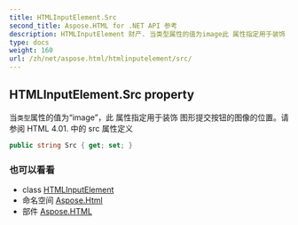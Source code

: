 ```yaml
---
title: HTMLInputElement.Src
second_title: Aspose.HTML for .NET API 参考
description: HTMLInputElement 财产. 当类型属性的值为image此 属性指定用于装饰 图形提交按钮的图像的位置请参阅 HTML 4.01. 中的 src 属性定义
type: docs
weight: 160
url: /zh/net/aspose.html/htmlinputelement/src/
---
```

## HTMLInputElement.Src property

当`类型`属性的值为“image”，此 属性指定用于装饰 图形提交按钮的图像的位置。请参阅 HTML 4.01. 中的 src 属性定义

```csharp
public string Src { get; set; }
```

### 也可以看看

* class [HTMLInputElement](../)
* 命名空间 [Aspose.Html](../../htmlinputelement/)
* 部件 [Aspose.HTML](../../../)


